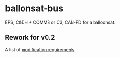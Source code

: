 # ballonsat-bus
EPS, C&DH + COMMS or C3, CAN-FD for a balloonsat.

## Rework for v0.2

A list of [modification requirements](modifications.md).
